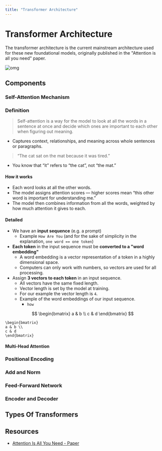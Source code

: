 ```yaml
---
title: "Transformer Architecture"
---
```

# Transformer Architecture

The transformer architecture is the current mainstream architecture used for these new foundational models, originally published in the "Attention is all you need" paper.

![omg](../assets/transformer_arch_1.png)

## Components

### Self-Attention Mechanism

### Definition
> Self-attention is a way for the model to look at all the words in a sentence at once and decide which ones are important to each other when figuring out meaning.

* Captures context, relationships, and meaning across whole sentences or paragraphs.

> “The cat sat on the mat because it was tired.”

* You know that “it” refers to “the cat”, not “the mat.”

#### How it works

* Each word looks at all the other words.
* The model assigns attention scores — higher scores mean “this other word is important for understanding me.”
* The model then combines information from all the words, weighted by how much attention it gives to each.

#### Detailed

* We have an **input sequence** (e.g. a prompt)
    * Example `How Are You` (and for the sake of simplicity in the explanation, `one word == one token`)
* **Each token** in the input sequence must be **converted to a "word embedding"**
    * A word embedding is a vector representation of a token in a highly dimensional space.
    * Computers can only work with numbers, so vectors are used for all processing.
* Assign **3 vectors to each token** in an input sequence.
    * All vectors have the same fixed length.
    * Vector length is set by the model at training.
    * For our example the vector length is `4`.
    * Example of the word embeddings of our input sequence.
        * `how` 

$$
\begin{bmatrix}
a & b \\
c & d
\end{bmatrix}
$$

```katex
\begin{bmatrix}
a & b \\
c & d
\end{bmatrix}
```


#### Multi-Head Attention

### Positional Encoding

### Add and Norm

### Feed-Forward Network

### Encoder and Decoder

## Types Of Transformers

## Resources
* [Attention Is All You Need - Paper](https://arxiv.org/abs/1706.03762)
